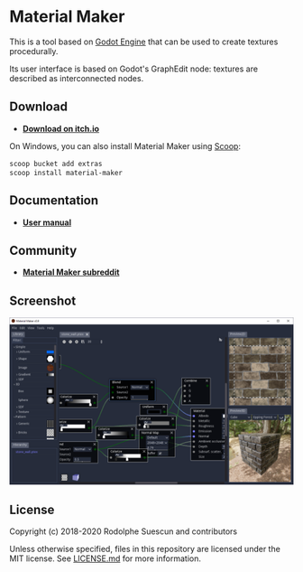 # Material Maker

This is a tool based on [Godot Engine](https://godotengine.org/) that can
be used to create textures procedurally.

Its user interface is based on Godot's GraphEdit node: textures are described
as interconnected nodes.

## Download

- **[Download on itch.io](https://rodzilla.itch.io/material-maker)**

On Windows, you can also install Material Maker using [Scoop](https://scoop.sh):

```text
scoop bucket add extras
scoop install material-maker
```

## Documentation

- **[User manual](https://rodzill4.github.io/material-maker/doc/)**

## Community

- **[Material Maker subreddit](https://www.reddit.com/r/MaterialMaker/)**

## Screenshot

![Screenshot](material_maker/doc/images/screenshot.png)

## License

Copyright (c) 2018-2020 Rodolphe Suescun and contributors

Unless otherwise specified, files in this repository are licensed under the
MIT license. See [LICENSE.md](LICENSE.md) for more information.

